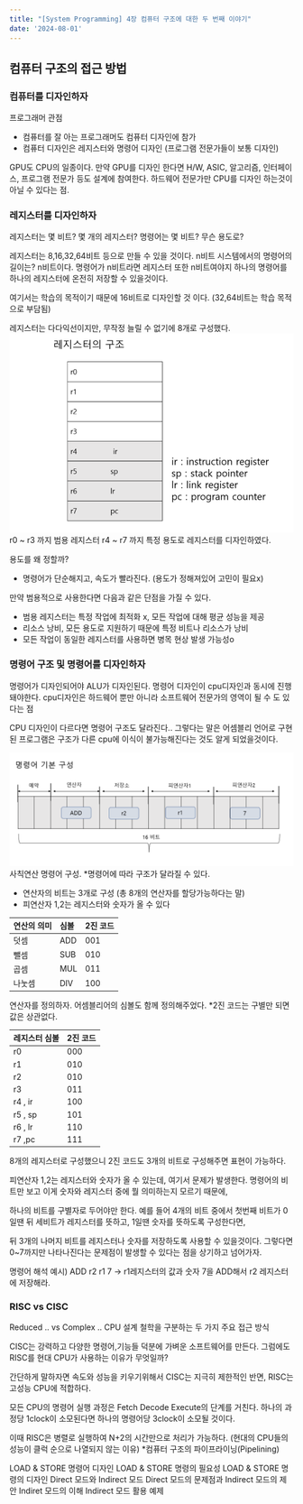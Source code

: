 ```yaml
---
title: "[System Programming] 4장 컴퓨터 구조에 대한 두 번째 이야기"
date: '2024-08-01'
---
```

## 컴퓨터 구조의 접근 방법
### 컴퓨터를 디자인하자
프로그래머 관점
- 컴퓨터를 잘 아는 프로그래머도 컴퓨터 디자인에 참가
- 컴퓨터 디자인은 레지스터와 명령어 디자인 (프로그램 전문가들이 보통 디자인)

GPU도 CPU의 일종이다. 만약 GPU를 디자인 한다면 H/W, ASIC, 알고리즘, 인터페이스, 프로그램 전문가 등도 설계에 참여한다. 하드웨어 전문가만 CPU를 디자인 하는것이 아닐 수 있다는 점.

### 레지스터를 디자인하자
레지스터는 몇 비트?
몇 개의 레지스터?
명령어는 몇 비트?
무슨 용도로?

레지스터는 8,16,32,64비트 등으로 만들 수 있을 것이다. n비트 시스템에서의 명령어의 길이는? n비트이다. 명령어가 n비트라면 레지스터 또한 n비트여야지 하나의 명령어를 하나의 레지스터에 온전히 저장할 수 있을것이다.

여기서는 학습의 목적이기 때문에 16비트로 디자인할 것 이다. (32,64비트는 학습 목적으로 부담됨)

레지스터는 다다익선이지만,
무작정 늘릴 수 없기에 8개로 구성했다. 
![alt text](image-14.png)
r0 ~ r3 까지 범용 레지스터
r4 ~ r7 까지 특정 용도로 레지스터를 디자인하였다.

용도를 왜 정할까?
- 명령어가 단순해지고, 속도가 빨라진다. (용도가 정해져있어 고민이 필요x)

만약 범용적으로 사용한다면 다음과 같은 단점을 가질 수 있다.
- 범용 레지스터는 특정 작업에 최적화 x, 모든 작업에 대해 평균 성능을 제공
- 리소스 낭비, 모든 용도로 지원하기 때문에 특정 비트나 리소스가 낭비
- 모든 작업이 동일한 레지스터를 사용하면 병목 현상 발생 가능성o

### 명령어 구조 및 명령어를 디자인하자
명령어가 디자인되어야 ALU가 디자인된다. 명령어 디자인이 cpu디자인과 동시에 진행돼야한다. cpu디자인은 하드웨어 뿐만 아니라 소프트웨어 전문가의 영역이 될 수 도 있다는 점

CPU 디자인이 다르다면 명령어 구조도 달라진다.. 그렇다는 말은 어셈블리 언어로 구현된 프로그램은 구조가 다른 cpu에 이식이 불가능해진다는 것도 알게 되었을것이다.

![alt text](image-15.png)
사칙연산 명령어 구성.
*명령어에 따라 구조가 달라질 수 있다.
- 연산자의 비트는 3개로 구성 (총 8개의 연산자를 할당가능하다는 말)
- 피연산자 1,2는 레지스터와 숫자가 올 수 있다

|연산의 의미 | 심볼 | 2진 코드
:---| :---| :---|
|덧셈 | ADD | 001
|뺄셈 | SUB | 010
|곱셈 | MUL | 011
|나눗셈 | DIV | 100 |
연산자를 정의하자. 어셈블리어의 심볼도 함께 정의해주었다.
*2진 코드는 구별만 되면 값은 상관없다.

|레지스터 심볼 | 2진 코드 |
:------|:-------|
|r0 | 000|
|r1 | 010|
|r2 | 010|
|r3 | 011|
|r4 , ir| 100|
|r5 , sp| 101|
|r6 , lr | 110|
|r7 ,pc | 111|

8개의 레지스터로 구성했으니 2진 코드도 3개의 비트로 구성해주면 표현이 가능하다.

피연산자 1,2는 레지스터와 숫자가 올 수 있는데, 여기서 문제가 발생한다. 명령어의 비트만 보고 이게 숫자와 레지스터 중에 뭘 의미하는지 모르기 때문에,

하나의 비트를 구별자로 두어야만 한다. 예를 들어 4개의 비트 중에서 첫번째 비트가 0일땐 뒤 세비트가 레지스터를 뜻하고, 1일땐 숫자를 뜻하도록 구성한다면,

뒤 3개의 나머지 비트를 레지스터나 숫자를 저장하도록 사용할 수 있을것이다. 그렇다면 0~7까지만 나타나진다는 문제점이 발생할 수 있다는 점을 상기하고 넘어가자.

명령어 해석 예시) ADD r2 r1 7 
-> r1레지스터의 값과 숫자 7을 ADD해서 r2 레지스터에 저장해라.

### RISC vs CISC
Reduced .. vs Complex ..
CPU 설계 철학을 구분하는 두 가지 주요 접근 방식

CISC는 강력하고 다양한 명령어,기능들 덕분에 가벼운 소프트웨어를 만든다.
그럼에도 RISC를 현대 CPU가 사용하는 이유가 무엇일까?

간단하게 말하자면 속도와 성능을 키우기위해서 CISC는 지극히 제한적인 반면, RISC는 고성능 CPU에 적합하다.

모든 CPU의 명령어 실행 과정은 Fetch Decode Execute의 단계를 거친다.
하나의 과정당 1clock이 소모된다면 하나의 명령어당 3clock이 소모될 것이다.

이때 RISC은 병렬로 실행하여 N+2의 시간만으로 처리가 가능하다. (현대의 CPU들의 성능이 클럭 순으로 나열되지 않는 이유)
*컴퓨터 구조의 파이프라이닝(Pipelining)


LOAD & STORE 명령어 디자인
LOAD & STORE 명령의 필요성
LOAD & STORE 명령의 디자인
Direct 모드와 Indirect 모드
Direct 모드의 문제점과 Indirect 모드의 제안
Indiret 모드의 이해
Indirect 모드 활용 예제